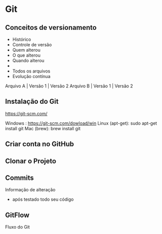# Git
## Conceitos de versionamento
 - Histórico
 - Controle de versão
 - Quem alterou
 - O que alterou
 - Quando alterou
 - 
 - Todos os arquivos
 - Evolução contínua

 Arquivo A | Versão 1 | Versão 2
 Arquivo B | Versão 1 | Versão 2

 ## Instalação do Git
 https://git-scm.com/

 Windows : https://git-scm.com/dowload/win
 Linux (apt-get): sudo apt-get install git
 Mac (brew): brew install git

 ## Criar conta no GitHub

 ## Clonar o Projeto

 ## Commits
 Informação de alteração
 - após testado todo seu código

## GitFlow
Fluxo do Git
